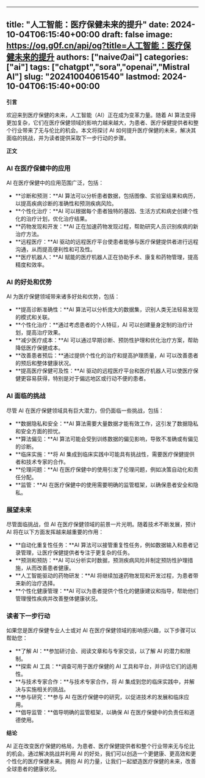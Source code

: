 
---
title: "人工智能：医疗保健未来的提升"
date: 2024-10-04T06:15:40+00:00
draft: false
image: https://og.g0f.cn/api/og?title=人工智能：医疗保健未来的提升
authors: ["naiveのai"]
categories: ["ai"]
tags: ["chatgpt","sora","openai","Mistral AI"]
slug: "20241004061540"
lastmod: 2024-10-04T06:15:40+00:00
---
**引言**

欢迎来到医疗保健的未来，人工智能（AI）正在成为变革力量。随着 AI 算法变得更加复杂，它们在医疗保健领域的影响力越来越大，为患者、医疗保健提供者和整个行业带来了无与伦比的机会。本文将探讨 AI 如何提升医疗保健的未来，解决其面临的挑战，并为读者提供采取下一步行动的步骤。

**正文**

### AI 在医疗保健中的应用

AI 在医疗保健中的应用范围广泛，包括：

- **诊断和预测：**AI 算法可以分析患者数据，包括图像、实验室结果和病历，以提高疾病诊断的准确性和预测疾病风险。
- **个性化治疗：**AI 可以根据每个患者独特的基因、生活方式和病史创建个性化的治疗计划，优化治疗结果。
- **药物发现和开发：**AI 正在加速药物发现过程，帮助研究人员识别疾病的新治疗方法。
- **远程医疗：**AI 驱动的远程医疗平台使患者能够与医疗保健提供者进行远程沟通，从而提高便利性和可及性。
- **医疗机器人：**AI 赋能的医疗机器人正在协助手术、康复和药物管理，提高精度和效率。

### AI 的好处和优势

AI 为医疗保健领域带来诸多好处和优势，包括：

- **提高诊断准确性：**AI 算法可以分析庞大的数据集，识别人类无法轻易发现的模式和关联。
- **个性化治疗：**通过考虑患者的个人特征，AI 可以创建量身定制的治疗计划，提高治疗效果。
- **减少医疗成本：**AI 可以通过早期诊断、预防性护理和优化治疗方案，帮助降低医疗保健成本。
- **改善患者预后：**通过提供个性化的治疗和提高护理质量，AI 可以改善患者的预后和整体健康状况。
- **提高医疗保健可及性：**AI 驱动的远程医疗平台和医疗机器人可以使医疗保健更容易获得，特别是对于偏远地区或行动不便的患者。

### AI 面临的挑战

尽管 AI 在医疗保健领域具有巨大潜力，但仍面临一些挑战，包括：

- **数据隐私和安全：**AI 算法需要大量数据才能有效工作，这引发了数据隐私和安全方面的担忧。
- **算法偏见：**AI 算法可能会受到训练数据的偏见影响，导致不准确或有偏见的诊断。
- **临床实施：**将 AI 集成到临床实践中可能具有挑战性，需要医疗保健提供者和技术专家的合作。
- **伦理问题：**AI 在医疗保健中的使用引发了伦理问题，例如决策自动化和责任分配。
- **监管：**AI 在医疗保健中的使用需要明确的监管框架，以确保患者安全和隐私。

### 展望未来

尽管面临挑战，但 AI 在医疗保健领域的前景一片光明。随着技术不断发展，预计 AI 将在以下方面发挥越来越重要的作用：

- **自动化重复性任务：**AI 算法可以接管重复性任务，例如数据输入和患者记录管理，让医疗保健提供者专注于更复杂的任务。
- **预测和预防：**AI 可以分析实时数据，预测疾病风险并制定预防性护理措施，从而改善患者健康。
- **人工智能驱动的药物研发：**AI 将继续加速药物发现和开发过程，为患者带来新的治疗选择。
- **个性化健康管理：**AI 可以为患者提供个性化的健康建议和指导，帮助他们管理慢性疾病并改善整体健康状况。

### 读者下一步行动

如果您是医疗保健专业人士或对 AI 在医疗保健领域的影响感兴趣，以下步骤可以帮助您：

- **了解 AI：**参加研讨会、阅读文章和与专家交谈，以了解 AI 的潜力和限制。
- **探索 AI 工具：**调查可用于医疗保健的 AI 工具和平台，并评估它们的适用性。
- **与技术专家合作：**与技术专家合作，将 AI 集成到您的临床实践中，并解决与实施相关的挑战。
- **参与研究：**参与 AI 在医疗保健中的研究，以促进技术的发展和临床应用。
- **倡导监管：**倡导明确的监管框架，以确保 AI 在医疗保健中的负责任和道德使用。

**结论**

AI 正在改变医疗保健的格局，为患者、医疗保健提供者和整个行业带来无与伦比的机会。通过解决挑战并利用 AI 的好处，我们可以创造一个更健康、更高效和更个性化的医疗保健未来。拥抱 AI 的力量，让我们一起塑造医疗保健的未来，改善全球患者的健康状况。